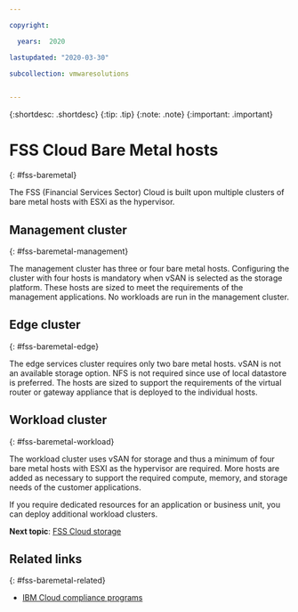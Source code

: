 ```yaml
---

copyright:

  years:  2020

lastupdated: "2020-03-30"

subcollection: vmwaresolutions


---
```


{:shortdesc: .shortdesc}
{:tip: .tip}
{:note: .note}
{:important: .important}

# FSS Cloud Bare Metal hosts
{: #fss-baremetal}

The FSS (Financial Services Sector) Cloud is built upon multiple clusters of bare metal hosts with ESXi as the hypervisor.

## Management cluster
{: #fss-baremetal-management}

The management cluster has three or four bare metal hosts. Configuring the cluster with four hosts is mandatory when vSAN is selected as the storage platform. These hosts are sized to meet the requirements of the management applications. No workloads are run in the management cluster.

## Edge cluster
{: #fss-baremetal-edge}

The edge services cluster requires only two bare metal hosts. vSAN is not an available storage option. NFS is not required since use of local datastore is preferred. The hosts are sized to support the requirements of the virtual router or gateway appliance that is deployed to the individual hosts.

## Workload cluster
{: #fss-baremetal-workload}

The workload cluster uses vSAN for storage and thus a minimum of four bare metal hosts with ESXI as the hypervisor are required. More hosts are added as necessary to support the required compute, memory, and storage needs of the customer applications.

If you require dedicated resources for an application or business unit, you can deploy additional workload clusters.

**Next topic**: [FSS Cloud storage](/docs/vmwaresolutions?topic=vmwaresolutions-fss-storage)

## Related links
{: #fss-baremetal-related}

* [IBM Cloud compliance programs](https://www.ibm.com/cloud/compliance)
